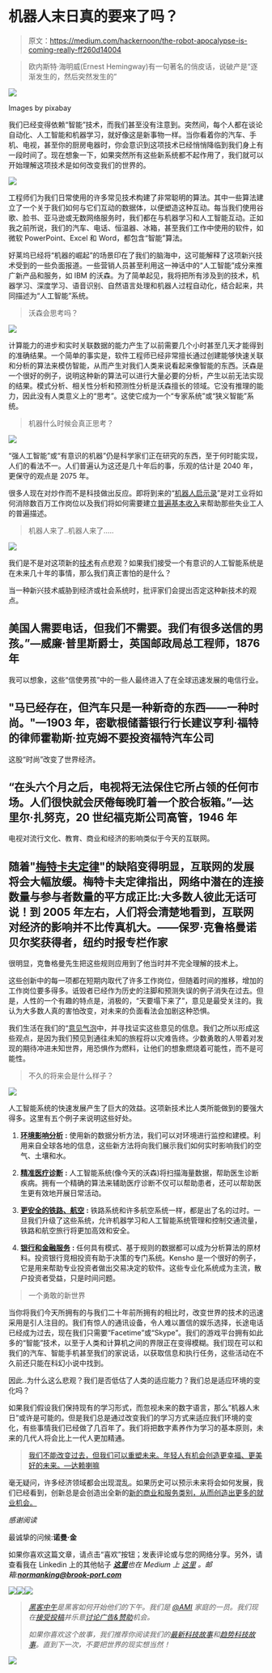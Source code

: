 # 机器人末日真的要来了吗？

> 原文：<https://medium.com/hackernoon/the-robot-apocalypse-is-coming-really-ff260d14004>

> 欧内斯特·海明威(Ernest Hemingway)有一句著名的俏皮话，说破产是“逐渐发生的，然后突然发生的”

![](img/308701ab81cbf769c2354438072bc020.png)

Images by pixabay

我们已经变得依赖“智能”技术，而我们甚至没有注意到。突然间，每个人都在谈论自动化、人工智能和机器学习，就好像这是新事物一样。当你看着你的汽车、手机、电视，甚至你的厨房电器时，你会意识到这项技术已经悄悄降临到我们身上有一段时间了。现在想象一下，如果突然所有这些新系统都不起作用了，我们就可以开始理解这项技术是如何改变我们的世界的。

![](img/2446fe2ae707e9e187983bca083440ba.png)

工程师们为我们日常使用的许多常见技术构建了非常聪明的算法。其中一些算法建立了一个关于我们如何与它们互动的数据体，以便塑造这种互动。每当我们使用谷歌、脸书、亚马逊或无数网络服务时，我们都在与机器学习和人工智能互动。正如我之前所说，我们的汽车、电话、恒温器、冰箱，甚至我们工作中使用的软件，如微软 PowerPoint、Excel 和 Word，都包含“智能”算法。

好莱坞已经将“机器的崛起”的场景印在了我们的脑海中，这可能解释了这项新兴技术受到的一些负面报道。一些营销人员甚至利用这一神话中的“人工智能”成分来推广新产品和服务，如 IBM 的沃森。为了简单起见，我将把所有涉及到的技术，机器学习、深度学习、语音识别、自然语言处理和机器人过程自动化，结合起来，共同描述为“人工智能”系统。

> 沃森会思考吗？

![](img/149a5f71ef5cdb6fbbe4b3963ef19465.png)

计算能力的进步和实时关联数据的能力产生了以前需要几个小时甚至几天才能得到的准确结果。一个简单的事实是，软件工程师已经非常擅长通过创建能够快速关联和分析的算法来模仿智能，从而产生对我们人类来说看起来像智能的东西。沃森是一个很好的例子，说明这种新的算法可以进行大量必要的分析，产生以前无法实现的结果。模式分析、相关性分析和预测性分析是沃森擅长的领域。它没有推理的能力，因此没有人类意义上的“思考”。这使它成为一个“专家系统”或“狭义智能”系统。

> 机器什么时候会真正思考？

![](img/96bf5b28bc65438f44bf59392862a41e.png)

“强人工智能”或“有意识的机器”仍是科学家们正在研究的东西，至于何时能实现，人们的看法不一。人们普遍认为这还是几十年后的事，乐观的估计是 2040 年，更保守的观点是 2075 年。

很多人现在对炒作而不是科技做出反应。即将到来的“[机器人启示录](http://www.latimes.com/opinion/topoftheticket/la-na-tt-robots-jobs-20170330-story.html)”是对工业将如何消除数百万工作岗位以及我们将如何需要建立[普遍基本收入](http://www.latimes.com/business/la-fi-pwc-robotics-jobs-20170324-story.html)来帮助那些失业工人的普遍描述。

> 机器人来了..机器人来了…..

![](img/d74dfcade551d8c2ef8911b69385ff17.png)

我们是不是对这项新的[技术](https://hackernoon.com/tagged/technology)有点悲观？如果我们接受一个有意识的人工智能系统是在未来几十年的事情，那么我们真正害怕的是什么？

当一种新兴技术威胁到经济或社会系统时，批评家们会提出否定这种新技术的观点。

## 美国人需要电话，但我们不需要。我们有很多送信的男孩。”—威廉·普里斯爵士，英国邮政局总工程师，1876 年

我可以想象，这些“信使男孩”中的一些人最终进入了在全球迅速发展的电信行业。

## "马已经存在，但汽车只是一种新奇的东西——一种时尚。"—1903 年，密歇根储蓄银行行长建议亨利·福特的律师霍勒斯·拉克姆不要投资福特汽车公司

这股“时尚”改变了世界经济。

## “在头六个月之后，电视将无法保住它所占领的任何市场。人们很快就会厌倦每晚盯着一个胶合板箱。”—达里尔·扎努克，20 世纪福克斯公司高管，1946 年

电视对流行文化、教育、商业和经济的影响类似于今天的互联网。

## 随着"[梅特卡夫定律](https://en.wikipedia.org/wiki/Metcalfe%27s_law)"的缺陷变得明显，互联网的发展将会大幅放缓。梅特卡夫定律指出，网络中潜在的连接数量与参与者数量的平方成正比:大多数人彼此无话可说！到 2005 年左右，人们将会清楚地看到，互联网对经济的影响并不比传真机大。——保罗·克鲁格曼诺贝尔奖获得者，纽约时报专栏作家

很明显，克鲁格曼先生把这些规则应用到了他当时并不完全理解的技术上。

这些创新中的每一项都在短期内取代了许多工作岗位，但随着时间的推移，增加的工作岗位要多得多。诋毁者已经作为历史的注脚和预测失误的例子消失在过去。但是，人性的一个有趣的特点是，消极的，“天要塌下来了”，意见是最受关注的。我认为大多数人真的害怕改变，对未来的负面看法会加剧这种恐惧。

我们生活在我们的“[意见气泡](http://www.newyorker.com/magazine/2017/02/27/why-facts-dont-change-our-minds)中，并寻找证实这些意见的信息。我们之所以形成这些观点，是因为我们预见到通往未知的旅程将以灾难告终。少数勇敢的人带着对发现的期待冲进未知世界，用恐惧作为燃料，让他们的想象燃烧着可能性，而不是可能性。

> 不久的将来会是什么样子？

![](img/7f28741f86f118b8bb41a07620a73bd2.png)

人工智能系统的快速发展产生了巨大的效益。这项新技术比人类所能做到的要强大得多。这里有五个例子来说明这些好处。

1.  [**环境影响分析**](https://storify.com/changarno/applications-of-artificial-intelligence-in-environ) **:** 使用新的数据分析方法，我们可以对环境进行监控和建模。利用来自全球各地的信息，这些新方法将向我们展示我们如何实时影响我们的空气、土壤和水。

3.  [**精准医疗诊断**](https://futurism.com/ibms-watson-ai-recommends-same-treatment-as-doctors-in-99-of-cancer-cases/) **:** 人工智能系统(像今天的沃森)将扫描海量数据，帮助医生诊断疾病。拥有一个精确的算法来辅助医疗诊断不仅可以帮助患者，还可以帮助医生更有效地开展日常活动。
4.  [**更安全的铁路、航空**](http://airfactsjournal.com/2016/10/artificial-intelligence-boom-means-aviation/) **:** 铁路系统和许多航空系统一样，都是出了名的过时。一旦我们升级了这些系统，允许机器学习和人工智能系统管理和控制交通流量，铁路和航空旅行将更加高效和安全。
5.  [**银行和金融服务**](http://www.investmentnews.com/article/20161219/FREE/161219936/use-of-artificial-intelligence-technology-in-financial-services-to) **:** 任何具有模式、基于规则的数据都可以成为分析算法的原材料。投资银行竞相投资有助于决策的专门系统。Kensho 是一个很好的例子，它是用来帮助专业投资者做出交易决定的软件。这些专业化系统成为主流，散户投资者受益，只是时间问题。

> 一个勇敢的新世界

当你将我们今天所拥有的与我们二十年前所拥有的相比时，改变世界的技术的迅速采用是引人注目的。我们有惊人的通讯设备，令人难以置信的娱乐选择，长途电话已经成为过去，现在我们只需要“Facetime”或“Skype”。我们的游戏平台拥有如此多的“智能”技术，以至于人类和计算机之间的界限正在变得模糊。我们现在可以和我们的汽车、智能手机甚至我们的家说话，以获取信息和执行任务，这些活动在不久前还只能在科幻小说中找到。

因此..为什么这么悲观？我们是否低估了人类的适应能力？我们总是适应环境的变化吗？

如果我们假设我们保持现有的学习形式，而忽视未来的数字语言，那么“机器人末日”或许是可能的。但是我们总是通过改变我们的学习方式来适应我们环境的变化，有些事情我们已经做了几百年了。我们将把数字素养作为学习的基本原则，未来的几代人将会比上一代人更加精通。

> [我们不能改变过去，但我们可以重塑未来。年轻人有机会创造更幸福、更美好的未来。—达赖喇嘛](https://twitter.com/dalailama/status/412892965762125824?lang=en)

毫无疑问，许多经济领域都会出现混乱。如果历史可以预示未来将会如何发展，我们已经看到，创新总是会创造出全新的[新的商业和服务类别，从而创造出更多的就业机会。](https://venturebeat.com/2016/12/21/worldwide-game-industry-hits-91-billion-in-revenues-in-2016-with-mobile-the-clear-leader/)

*感谢阅读*

最诚挚的问候:**诺曼·金**

如果你喜欢这篇文章，请点击“喜欢”按钮；发表评论或与您的网络分享。另外，请查看我在 Linkedin 上的其他帖子 [***这里***](http://www.linkedin.com/in/normanmking)**也在 Medium 上* [*这里*](/@normanking) *。邮箱:*[***normanking@brook-port.com***](http://normanking@brook-port.com)*

*[![](img/50ef4044ecd4e250b5d50f368b775d38.png)](http://bit.ly/HackernoonFB)**[![](img/979d9a46439d5aebbdcdca574e21dc81.png)](https://goo.gl/k7XYbx)**[![](img/2930ba6bd2c12218fdbbf7e02c8746ff.png)](https://goo.gl/4ofytp)*

> *[黑客中午](http://bit.ly/Hackernoon)是黑客如何开始他们的下午。我们是 [@AMI](http://bit.ly/atAMIatAMI) 家庭的一员。我们现在[接受投稿](http://bit.ly/hackernoonsubmission)并乐意[讨论广告&赞助](mailto:partners@amipublications.com)机会。*
> 
> *如果你喜欢这个故事，我们推荐你阅读我们的[最新科技故事](http://bit.ly/hackernoonlatestt)和[趋势科技故事](https://hackernoon.com/trending)。直到下一次，不要把世界的现实想当然！*

*![](img/be0ca55ba73a573dce11effb2ee80d56.png)*